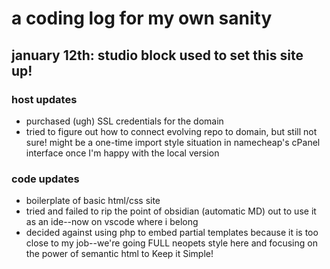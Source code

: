 # a coding log for my own sanity
## january 12th: studio block used to set this site up!
### host updates
- purchased (ugh) SSL credentials for the domain
- tried to figure out how to connect evolving repo to domain, but still not sure! might be a one-time import style situation in namecheap's cPanel interface once I'm happy with the local version

### code updates
- boilerplate of basic html/css site
- tried and failed to rip the point of obsidian (automatic MD) out to use it as an ide--now on vscode where i belong
- decided against using php to embed partial templates because it is too close to my job--we're going FULL neopets style here and focusing on the power of semantic html to Keep it Simple!